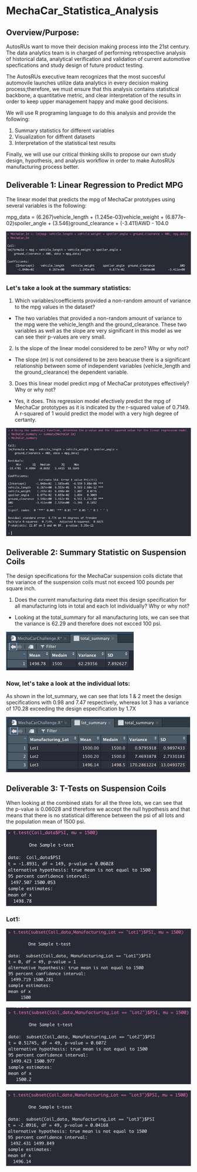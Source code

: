 # MechaCar_Statistica_Analysis

## Overview/Purpose:
AutosRUs want to move their decision making process into the 21st century. The data analytics team is in charged of performing retrospective analysis of historical data, analytical verification and validation of current automotive specfications and study design of future product testing.

The AutosRUs executive team recognizes that the most succesful automovile launches utilize data analytics in every decision making process;therefore, we must ensure that this analysis contains statistical backbone, a quantitative metric, and clear interpretation of the results in order to keep upper management happy and make good decisions.

We will use R programing language to do this analysis and provide the following:
1. Summary statistics for different variables
2. Visualization for diffrent datasets
3. Interpretation of the statistical test results

Finally, we will use our critical thinking skills to propose our own study design, hypothesis, and analysis workflow in order to make AutosRUs manufacturing process better.

## Deliverable 1: Linear Regression to Predict MPG
The linear model that predicts the mpg of MechaCar prototypes using several variables is the following:

mpg_data =  (6.267)vehicle_length + (1.245e-03)vehicle_weight + (6.877e-02)spoiler_angle + (3.546)ground_clearance + (-3.411)AWD - 104.0

![linear_regression.png](https://github.com/LucyPill/MechaCar_Statistica_Analysis/blob/main/Images/linear_regression.png)


### Let's take a look at the summary statistics: 

1. Which variables/coefficients provided a non-random amount of variance to the mpg values in the dataset?
* The two variables that provided a non-random amount of variance to the mpg were the vehicle_length and the ground_clearance. These two variables as well as the slope are very significant in this model as we can see their p-values are very small.

2. Is the slope of the linear model considered to be zero? Why or why not?
* The slope (m) is not considered to be zero beacuse there is a significant relationship between some of independent variables (vehicle_length and the ground_clearance) the dependent variable.

3. Does this linear model predict mpg of MechaCar prototypes effectively? Why or why not?
* Yes, it does. This regression model efectively predict the mpg of MechaCar prototypes as it is indicated by the r-squared value of 0.7149. A r-squared of 1 would predict the model with a very high degree of certanty.

![lm_summary_stats.png](https://github.com/LucyPill/MechaCar_Statistica_Analysis/blob/main/Images/lm_summary_stats.png)

## Deliverable 2: Summary Statistic on Suspension Coils
The design specifications for the MechaCar suspension coils dictate that the variance of the suspension coils must not exceed 100 pounds per square inch.

1. Does the current manufacturing data meet this design specification for all manufacturing lots in total and each lot individually? Why or why not?
* Looking at the total_summary for all manufacturing lots, we can see that the variance is 62.29 and therefore does not excced 100 psi.

![total_summary_del2.png](https://github.com/LucyPill/MechaCar_Statistica_Analysis/blob/main/Images/total_summary_del2.png)

### Now, let's take a look at the individual lots:
As shown in the lot_summary, we can see that lots 1 & 2 meet the design specifications with 0.98 and 7.47 respectively, whereas lot 3 has a variance of 170.28 exceeding the design especification by 1.7X

![lot_summary_del2.png](https://github.com/LucyPill/MechaCar_Statistica_Analysis/blob/main/Images/lot_summary_del2.png)

## Deliverable 3: T-Tests on Suspension Coils

When looking at the combined stats for all the three lots, we can see that the p-value is 0.06028 and therefore we accept the null hypothesis and that means that there is no statistical difference between the psi of all lots and the population mean of 1500 psi.

![three_lots_del3.png](https://github.com/LucyPill/MechaCar_Statistica_Analysis/blob/main/Images/three_lots_del3.png)

### Lot1: 
![t-test_lot1_del3.png](https://github.com/LucyPill/MechaCar_Statistica_Analysis/blob/main/Images/t-tes_lot1_del3.png)

![t-test_lot2_del3.png](https://github.com/LucyPill/MechaCar_Statistica_Analysis/blob/main/Images/t-test_lot2_del3.png)

![t-test_lot3_del3.png](https://github.com/LucyPill/MechaCar_Statistica_Analysis/blob/main/Images/t-test_lot3_del3.png)
